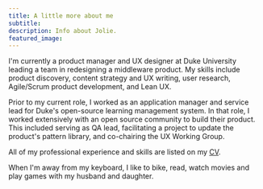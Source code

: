 ```yaml
---
title: A little more about me
subtitle:
description: Info about Jolie.
featured_image:
---
```




I'm currently a product manager and UX designer at Duke University leading a team in redesigning a middleware product.  My skills include product discovery, content strategy and UX writing, user research, Agile/Scrum product development, and Lean UX.

Prior to my current role, I worked as an application manager and service lead for Duke's open-source learning management system.  In that role, I worked extensively with an open source community to build their product.  This included serving as QA lead, facilitating a project to update the product's pattern library, and co-chairing the UX Working Group.

All of my professional experience and skills are listed on my [CV](https://joliet.github.io/images/design/Tingen_Jolie_CV.pdf).

When I'm away from my keyboard, I like to bike, read, watch movies and play games with my husband and daughter.
